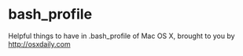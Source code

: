 bash_profile
============

Helpful things to have in .bash_profile of Mac OS X, brought to you by http://osxdaily.com

